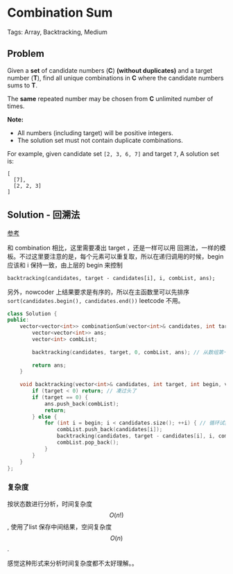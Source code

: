 # Combination Sum

Tags: Array, Backtracking, Medium

## Problem

Given a **set** of candidate numbers (**C**) **(without duplicates)** and a target number (**T**), find all unique combinations in **C** where the candidate numbers sums to **T**.

The **same** repeated number may be chosen from **C** unlimited number of times.

**Note:**

- All numbers (including target) will be positive integers.
- The solution set must not contain duplicate combinations.

For example, given candidate set `[2, 3, 6, 7]` and target `7`, 
A solution set is: 

```
[
  [7],
  [2, 2, 3]
]
```

## Solution - 回溯法

[参考](http://blog.csdn.net/versencoder/article/details/52071930) 

和 combination 相比，这里需要凑出 target ，还是一样可以用 回溯法，一样的模板。不过这里要注意的是，每个元素可以重复取，所以在递归调用的时候，begin 应该和 i 保持一致，由上层的 begin 来控制

`backtracking(candidates, target - candidates[i], i, combList, ans);`

另外，nowcoder 上结果要求是有序的，所以在主函数里可以先排序 `sort(candidates.begin(), candidates.end())` leetcode 不用。

```cpp
class Solution {
public:
    vector<vector<int>> combinationSum(vector<int>& candidates, int target) {
        vector<vector<int>> ans;
        vector<int> combList;
        
        backtracking(candidates, target, 0, combList, ans); // 从数组第一个元素开始
        
        return ans;
    }
    
    void backtracking(vector<int>& candidates, int target, int begin, vector<int>& combList, vector<vector<int>>& ans) {
        if (target < 0) return; // 凑过头了
        if (target == 0) {
            ans.push_back(combList);
            return;
        } else {
            for (int i = begin; i < candidates.size(); ++i) { // 循环试探每个数
                combList.push_back(candidates[i]);
                backtracking(candidates, target - candidates[i], i, combList, ans);
                combList.pop_back();
            }
        }
    }
};
```

### 复杂度

按状态数进行分析，时间复杂度 $$O(n!)$$, 使用了list 保存中间结果，空间复杂度 $$O(n)$$.

感觉这种形式来分析时间复杂度都不太好理解。。